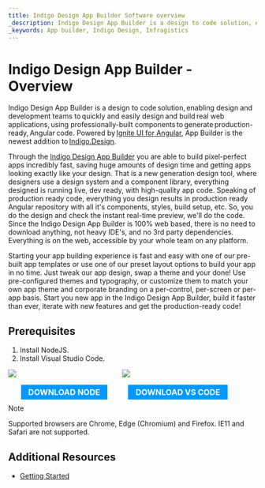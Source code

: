 ```yaml
---
title: Indigo Design App Builder Software overview
_description: Indigo Design App Builder is a design to code solution, enabling design and development teams to quickly and easily design and build real web applications.
_keywords: App builder, Indigo Design, Infragistics
---
```


# Indigo Design App Builder - Overview 

Indigo Design App Builder is a design to code solution, enabling design and development teams to quickly and easily design and build real web applications, using professionally-built components to generate production-ready, Angular code. Powered by [Ignite UI for Angular]({environment:infragisticsBaseUrl}/products/ignite-ui-angular), App Builder is the newest addition to [Indigo.Design]({environment:infragisticsBaseUrl}/products/indigo-design). 

Through the [Indigo Design App Builder]({environment:infragisticsBaseUrl}/products/indigo-design/app-builder) you are able to build pixel-perfect apps incredibly fast, saving huge amounts of design time and getting apps looking exactly like your design. That is a new generation design tool, where designers use a design system and a component library, everything designed is running live, dev ready, with high-quality app code. Speaking of production ready code, everything you design results in production ready Angular repository with all it's components, styles, build setup, etc. So, you do the design and check the instant real-time preview, we'll do the code. Since the Indigo Design App Builder is 100% web based, there is no need to download anything, not heavy IDE's, and no 3rd party dependencies. Everything is on the web, accessible by your whole team on any platform.  

Starting your app building experience is fast and easy with one of our pre-built app templates or use one of our preset layout options to build your app in no time. Just tweak our app design, swap a theme and your done! Use pre-configured themes and typography, or customize them to match your own app theme and corporate branding on a per-control, per-screen or per-app basis. Start you new app in the Indigo Design App Builder, build it faster than ever, iterate with new features and get the production-ready code! 

## Prerequisites

1. Install NodeJS.
2. Install Visual Studio Code.

<div>
    <div style="display:inline-block;width:45%;text-align:center;">
      <img src="../../images/general/nodejs.svg"
           style="display:flex;max-height:100px;margin:auto auto 20px auto;" />
      <a target="_blank" href="https://nodejs.org/en/download/" class="no-external-icon"
         style="color:white;background-color:#09f;text-decoration:none;font-weight:700;font-size:16px;padding: 5px 15px 5px 15px;">
        DOWNLOAD NODE
      </a>
    </div>
    <div style="display:inline-block;width:45%;text-align:center;">
      <img src="../../images/general/vs-code.svg"
           style="display:flex;max-height:100px;margin:auto auto 20px auto;" />
      <a target="_blank" href="https://code.visualstudio.com/download" class="no-external-icon"
         style="color:white;background-color:#09f;text-decoration:none;font-weight:700;font-size:16px;padding: 5px 15px 5px 15px;">
        DOWNLOAD VS CODE
      </a>
    </div>
</div>
<div class="divider--half"></div>

> [!NOTE]
> Supported browsers are Chrome, Edge (Chromium) and Firefox. IE11 and Safari are not supported.

## Additional Resources
<div class="divider--half"></div>

* [Getting Started](getting-started.md)